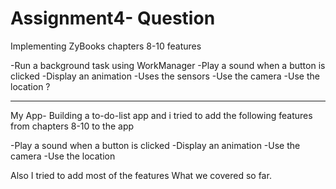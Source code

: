 # Assignment4- Question
 Implementing ZyBooks chapters 8-10 features

-Run a background task using WorkManager
-Play a sound when a button is clicked
-Display an animation
-Uses the sensors
-Use the camera
-Use the location ?

---------------------------------------------------------------------------------
My App-  Building a to-do-list app and i tried to add the following features from chapters 8-10 to the app

-Play a sound when a button is clicked
-Display an animation
-Use the camera
-Use the location

Also I tried to add most of the features What we covered so far.